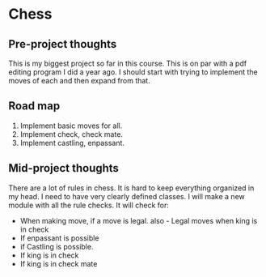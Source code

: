 # Chess
## Pre-project thoughts

This is my biggest project so far in this course. This is on par with a pdf editing program I did a year ago. I should start with trying to implement the moves of each and then expand from that.

## Road map

1. Implement basic moves for all.
2. Implement check, check mate.
3. Implement castling, enpassant.

## Mid-project thoughts

There are a lot of rules in chess. It is hard to keep everything organized in my head. I need to have very clearly defined classes. I will make a new module with all the rule checks. It will check for:

 - When making move, if a move is legal. 
	also  - Legal moves when king is in check
 - If enpassant is possible
 - if Castling is possible.
 - If king is in check
 - If king is in check mate

